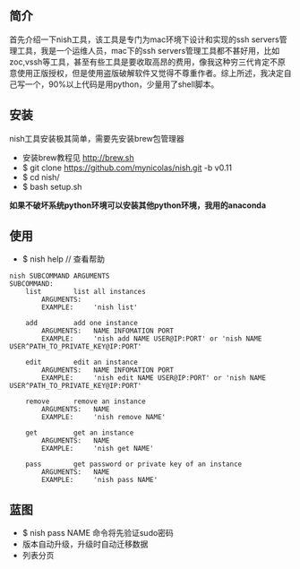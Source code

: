 ## 简介

首先介绍一下nish工具，该工具是专门为mac环境下设计和实现的ssh servers管理工具，我是一个运维人员，mac下的ssh servers管理工具都不甚好用，比如zoc,vssh等工具，甚至有些工具是要收取高昂的费用，像我这种穷三代肯定不原意使用正版授权，但是使用盗版破解软件又觉得不尊重作者。综上所述，我决定自己写一个，90%以上代码是用python，少量用了shell脚本。

## 安装

nish工具安装极其简单，需要先安装brew包管理器

* 安装brew教程见 http://brew.sh
* $ git clone https://github.com/mynicolas/nish.git -b v0.11
* $ cd nish/
* $ bash setup.sh

**如果不破坏系统python环境可以安装其他python环境，我用的anaconda**

## 使用

* $ nish help // 查看帮助
```
nish SUBCOMMAND ARGUMENTS
SUBCOMMAND:
    list        list all instances
        ARGUMENTS:
        EXAMPLE:	 'nish list'

    add	        add one instance
        ARGUMENTS:	 NAME INFOMATION PORT	
        EXAMPLE:	 'nish add NAME USER@IP:PORT' or 'nish NAME USER^PATH_TO_PRIVATE_KEY@IP:PORT'

    edit        edit an instance	
        ARGUMENTS:	 NAME INFOMATION PORT
        EXAMPLE:	 'nish edit NAME USER@IP:PORT' or 'nish NAME USER^PATH_TO_PRIVATE_KEY@IP:PORT'

    remove      remove an instance
        ARGUMENTS:	 NAME
        EXAMPLE:	 'nish remove NAME'

    get	        get an instance
        ARGUMENTS:	 NAME
        EXAMPLE:	 'nish get NAME'

    pass        get password or private key of an instance
        ARGUMENTS:	 NAME
        EXAMPLE:	 'nish pass NAME'
```

## 蓝图
* $ nish pass NAME 命令将先验证sudo密码
* 版本自动升级，升级时自动迁移数据
* 列表分页
